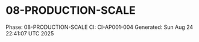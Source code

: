 # 08-PRODUCTION-SCALE
Phase: 08-PRODUCTION-SCALE
CI: CI-AP001-004
Generated: Sun Aug 24 22:41:07 UTC 2025
